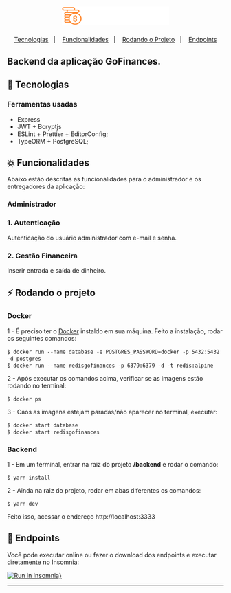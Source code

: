 <h1 align="center">
    <img alt="GoFinances" title="#delicinha" src="../.github/logo.svg" width="250px" />
</h1>

<p align="center">
  <a href="#rocket-tecnologias">Tecnologias</a>&nbsp;&nbsp;&nbsp;|&nbsp;&nbsp;&nbsp;
  <a href="#collision-funcionalidades">Funcionalidades</a>&nbsp;&nbsp;&nbsp;|&nbsp;&nbsp;&nbsp;
  <a href="#zap-rodando-o-projeto">Rodando o Projeto</a>&nbsp;&nbsp;&nbsp;|&nbsp;&nbsp;&nbsp;
  <a href="#notebook-enpoints">Endpoints</a>
</p>

<h2>
<strong>Backend</strong> da aplicação GoFinances.
</h2>

## :rocket: Tecnologias

### **Ferramentas usadas**

- Express
- JWT + Bcryptjs
- ESLint + Prettier + EditorConfig;
- TypeORM + PostgreSQL;

## :collision: Funcionalidades

Abaixo estão descritas as funcionalidades para o administrador e os entregadores da aplicação:

### **Administrador**

### 1. Autenticação

Autenticação do usuário administrador com e-mail e senha.

### 2. Gestão Financeira

Inserir entrada e saída de dinheiro.

## :zap: Rodando o projeto

### Docker

1 - É preciso ter o [Docker](https://www.docker.com/) instaldo em sua máquina. Feito a instalação, rodar os seguintes comandos:

```
$ docker run --name database -e POSTGRES_PASSWORD=docker -p 5432:5432 -d postgres
$ docker run --name redisgofinances -p 6379:6379 -d -t redis:alpine
```

2 - Após executar os comandos acima, verificar se as imagens estão rodando no terminal:

```
$ docker ps
```

3 - Caos as imagens estejam paradas/não aparecer no terminal, executar:

```
$ docker start database
$ docker start redisgofinances
```

### Backend

1 - Em um terminal, entrar na raiz do projeto **/backend** e rodar o comando:

```
$ yarn install
```

2 - Ainda na raiz do projeto, rodar em abas diferentes os comandos:

```
$ yarn dev
```

Feito isso, acessar o endereço http://localhost:3333

## :notebook: Endpoints

Você pode executar online ou fazer o download dos endpoints e executar diretamente no Insomnia:

[![Run in Insomnia}](https://insomnia.rest/images/run.svg)]()

---
